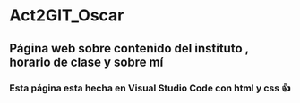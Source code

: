 # Act2GIT_Oscar
## Página web sobre contenido del instituto , horario de clase y sobre mí
### Esta página esta hecha en Visual Studio Code con html y css 👍
